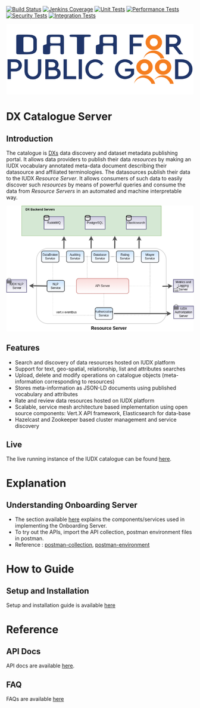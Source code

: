 
[![Build Status](https://img.shields.io/jenkins/build?jobUrl=https%3A%2F%2Fjenkins.iudx.io%2Fjob%2Fiudx%2520catalogue%2520%28master%29%2520pipeline%2F)](https://jenkins.iudx.io/job/iudx%20catalogue%20(master)%20pipeline/lastBuild/)
[![Jenkins Coverage](https://img.shields.io/jenkins/coverage/jacoco?jobUrl=https%3A%2F%2Fjenkins.iudx.io%2Fjob%2Fiudx%2520catalogue%2520%28master%29%2520pipeline%2F)](https://jenkins.iudx.io/job/iudx%20catalogue%20(master)%20pipeline/lastBuild/jacoco/)
[![Unit Tests](https://img.shields.io/jenkins/tests?jobUrl=https%3A%2F%2Fjenkins.iudx.io%2Fjob%2Fiudx%2520catalogue%2520%28master%29%2520pipeline%2F&label=unit%20tests)](https://jenkins.iudx.io/job/iudx%20catalogue%20(master)%20pipeline/lastBuild/testReport/)
[![Performance Tests](https://img.shields.io/jenkins/build?jobUrl=https%3A%2F%2Fjenkins.iudx.io%2Fjob%2Fiudx%2520catalogue%2520%28master%29%2520pipeline%2F&label=performance%20tests)](https://jenkins.iudx.io/job/iudx%20catalogue%20(master)%20pipeline/lastBuild/performance/)
[![Security Tests](https://img.shields.io/jenkins/build?jobUrl=https%3A%2F%2Fjenkins.iudx.io%2Fjob%2Fiudx%2520catalogue%2520%28master%29%2520pipeline%2F&label=security%20tests)](https://jenkins.iudx.io/job/iudx%20catalogue%20(master)%20pipeline/lastBuild/zap/)
[![Integration Tests](https://img.shields.io/jenkins/build?jobUrl=https%3A%2F%2Fjenkins.iudx.io%2Fjob%2Fiudx%2520catalogue%2520%28master%29%2520pipeline%2F&label=integration%20tests)](https://jenkins.iudx.io/job/iudx%20catalogue%20(master)%20pipeline/lastBuild/Integration_20Test_20Report/)

![IUDX](./docs/cdpg.png)
# DX Catalogue Server
## Introduction
The catalogue is [DXs](https://iudx.org.in) data discovery and dataset metadata publishing portal.
It allows data providers to publish their data *resources* by making an IUDX vocabulary annotated meta-data document describing their datasource and affiliated terminologies.
The datasources publish their data to the IUDX *Resource Server*.
It allows consumers of such data to easily discover such *resources* by means of powerful
queries and consume the data from *Resource Servers* in an automated and machine interpretable way.

<p align="center">
<img src="./docs/cat_overview.png">
</p>


## Features
- Search and discovery of data resources hosted on IUDX platform
- Support for text, geo-spatial, relationship, list and attributes searches
- Upload, delete and modify operations on catalogue objects (meta-information corresponding to resources)
- Stores meta-information as JSON-LD documents using published vocabulary and attributes
- Rate and review data resources hosted on IUDX platform
- Scalable, service mesh architecture based implementation using open source components: Vert.X API framework, Elasticsearch for data-base
- Hazelcast and Zookeeper based cluster management and service discovery

## Live 
The live running instance of the IUDX catalogue can be found [here](https://catalogue.iudx.org.in).

# Explanation
## Understanding Onboarding Server
- The section available [here](./docs/Solution_Architecture.md) explains the components/services
  used in implementing the Onboarding Server.
- To try out the APIs, import the API collection, postman environment files in postman.
- Reference : [postman-collection](https://github.com/datakaveri/iudx-catalogue-server/blob/master/src/test/resources/iudx-catalogue-server-v5.5.0.postman_collection.json), [postman-environment](https://github.com/datakaveri/iudx-catalogue-server/blob/master/src/test/resources/CAT.postman_environmentv5.5.0.json)

# How to Guide
## Setup and Installation
Setup and installation guide is available [here](./docs/SETUP-and-Installation)

# Reference
## API Docs
API docs are available [here](https://redocly.github.io/redoc/?url=https://raw.githubusercontent.com/datakaveri/iudx-catalogue-server/master/docs/openapi.yaml).

## FAQ
FAQs are available [here](./docs/FAQ.md)
